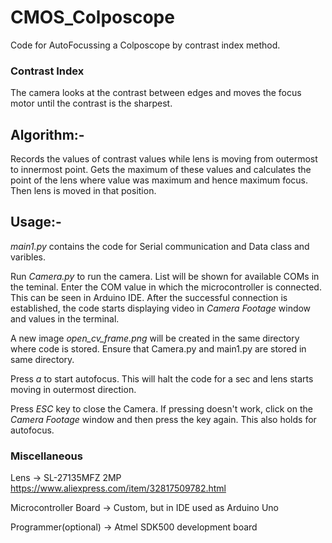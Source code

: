 # CMOS_Colposcope
Code for AutoFocussing a Colposcope by contrast index method.

### Contrast Index
The camera looks at the contrast between edges and moves the focus motor until the contrast is the sharpest.

## Algorithm:-
Records the values of contrast values while lens is moving from outermost to innermost point. Gets the maximum of these values and calculates the point of the lens where value was maximum and hence maximum focus. Then lens is moved in that position.

## Usage:-
*main1.py* contains the code for Serial communication and Data class and varibles.

Run *Camera.py* to run the camera. List will be shown for available COMs in the teminal. Enter the COM value in which the microcontroller is connected. This can be seen in Arduino IDE. After the successful connection is established, the code starts displaying video in *Camera Footage* window and values in the terminal.

A new image *open_cv_frame.png* will be created in the same directory where code is stored. Ensure that Camera.py and main1.py are stored in same directory.

Press *a* to start autofocus. This will halt the code for a sec and lens starts moving in outermost direction.

Press *ESC* key to close the Camera. If pressing doesn't work, click on the *Camera Footage* window and then press the key again. This also holds for autofocus.

### Miscellaneous
Lens -> SL-27135MFZ 2MP     https://www.aliexpress.com/item/32817509782.html

Microcontroller Board -> Custom, but in IDE used as Arduino Uno

Programmer(optional) -> Atmel SDK500 development board